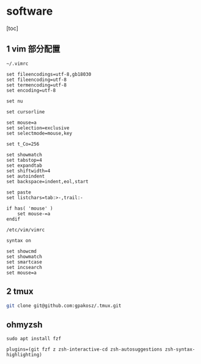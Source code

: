 # software

[toc]

## 1 vim 部分配置

`~/.vimrc`

```text
set fileencodings=utf-8,gb18030
set fileencoding=utf-8
set termencoding=utf-8
set encoding=utf-8

set nu

set cursorline

set mouse=a
set selection=exclusive
set selectmode=mouse,key

set t_Co=256

set showmatch
set tabstop=4
set expandtab
set shiftwidth=4
set autoindent
set backspace=indent,eol,start

set paste
set listchars=tab:>-,trail:-

if has( 'mouse' )
    set mouse-=a
endif
```

`/etc/vim/vimrc`

```text
syntax on

set showcmd
set showmatch
set smartcase
set incsearch
set mouse=a
```

## 2 tmux

```bash
git clone git@github.com:gpakosz/.tmux.git
```

## ohmyzsh

```text
sudo apt install fzf

plugins=(git fzf z zsh-interactive-cd zsh-autosuggestions zsh-syntax-highlighting)
```
